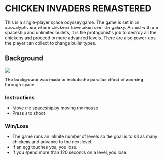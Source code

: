 # CHICKEN INVADERS REMASTERED
This is a single-player space odyssey game. The game is set in an apocalyptic era where chickens have taken over 
the galaxy. Armed with a a spaceship and unlimited bullets, it is the protagonist's job to destroy all the chickens and proceed to more advanced levels. There are also power-ups the player can collect to change bullet types.

## Background
![](background.gif)


The background was made to include the parallax effect of zooming through space.

### Instructions
- Move the spaceship by moving the mouse 
- Press s to shoot

### Win/Lose
- The game runs an infinite number of levels so the goal is to kill as many chickens and advance to the next level.
- If an egg touches you, you lose.
- If you spend more than 120 seconds on a level, you lose.


